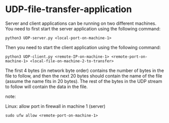 # UDP-file-transfer-application
Server and client applications can be running on two different machines. 
You need to first start the server application using the following command:

    python3 UDP-server.py <local-port-on-machine-1>

Then you need to start the client application using the following command:

    python3 UDP-client.py <remote-IP-on-machine-1> <remote-port-on-machine-1> <local-file-on-machine-2-to-transfer>


The first 4 bytes (in network byte order) contains the number of bytes in the file to follow, and then the next 20 bytes should contain the name of the file (assume the name fits in 20 bytes). The rest of the bytes in the UDP stream to follow will contain the data in the file.

note:

Linux: allow port in firewall in machine 1 (server)

    sudo ufw allow <remote-port-on-machine-1>